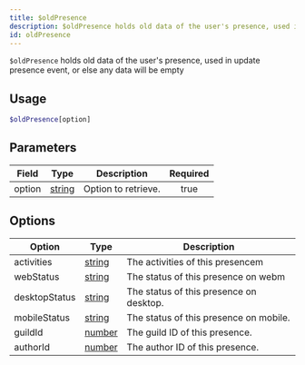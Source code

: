 ```yaml
---
title: $oldPresence
description: $oldPresence holds old data of the user's presence, used in update presence event, or else any data will be empty
id: oldPresence
---
```


`$oldPresence` holds old data of the user's presence, used in update presence event, or else any data will be empty

## Usage

```php
$oldPresence[option]
```

## Parameters

| Field  | Type                                                                                              | Description         | Required |
| ------ | ------------------------------------------------------------------------------------------------- | ------------------- | :------: |
| option | [string](https://developer.mozilla.org/en-US/docs/Web/JavaScript/Reference/Global_Objects/String) | Option to retrieve. |   true   |

## Options

| Option | Type | Description |
| ----- | ----- | ----- |
| activities | [string](https://developer.mozilla.org/en-US/docs/Web/JavaScript/Reference/Global_Objects/String) | The activities of this presencem |
| webStatus | [string](https://developer.mozilla.org/en-US/docs/Web/JavaScript/Reference/Global_Objects/String) | The status of this presence on webm |
| desktopStatus | [string](https://developer.mozilla.org/en-US/docs/Web/JavaScript/Reference/Global_Objects/String) | The status of this presence on desktop. |
| mobileStatus | [string](https://developer.mozilla.org/en-US/docs/Web/JavaScript/Reference/Global_Objects/String) | The status of this presence on mobile. |
| guildId | [number](https://developer.mozilla.org/en-US/docs/Web/JavaScript/Reference/Global_Objects/Number) | The guild ID of this presence. |
| authorId | [number](https://developer.mozilla.org/en-US/docs/Web/JavaScript/Reference/Global_Objects/Number) | The author ID of this presence. |
